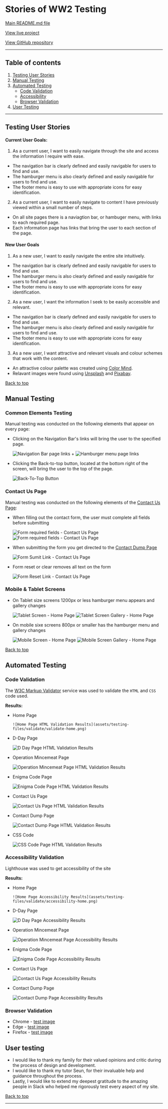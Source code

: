 # Stories of WW2 Testing 

[Main README.md file](/README.md)

[View live project](https://becky139.github.io/stories-of-ww2/)

[View GitHub repository](https://github.com/Becky139/stories-of-ww2)

***
## Table of contents
1. [Testing User Stories](#Testing-User-Stories)
2. [Manual Testing](#Manual-Testing)
3. [Automated Testing](#Automated-Testing) 
     - [Code Validation](#Code-Validation)
     - [Accessibility](#Accessibility-Validation)
     - [Browser Validation](#Browser-Validation)
4. [User Testing](#User-Testing)


***

## Testing User Stories

#### Current User Goals:

1. As a current user, I want to easily navigate through the site and access the information I require with ease.

  - The navigation bar is clearly defined and easily navigable for users to find and use.
  - The hamburger menu is also clearly defined and easily navigable for users to find and use.
  - The footer menu is easy to use with appropriate icons for easy identification.

2. As a current user, I want to easily navigate to content I have previously viewed within a small number of steps.

  - On all site pages there is a naviagtion bar, or hambuger menu, with links to each required page.
  - Each information page has links that bring the user to each section of the page.

#### New User Goals

1. As a new user, I want to easily navigate the entire site intuitively.

  - The navigation bar is clearly defined and easily navigable for users to find and use.
  - The hamburger menu is also clearly defined and easily navigable for users to find and use.
  - The footer menu is easy to use with appropriate icons for easy identification.

2. As a new user, I want the information I seek to be easily accessible and relevant.

  - The navigation bar is clearly defined and easily navigable for users to find and use.
  - The hamburger menu is also clearly defined and easily navigable for users to find and use.
  - The footer menu is easy to use with appropriate icons for easy identification.

3. As a new user, I want attractive and relevant visuals and colour schemes that work with the content.

  - An attractive colour palette was created using [Color Mind](http://colormind.io/ "Link to Color Mind Home Page").
  - Relavant images were found using [Unsplash](https://unsplash.com "Link to Unsplash Home Page") and [Pixabay](https://pixabay.com "Link to Pixabay Home Page").

[Back to top](#Stories-of-WW2-Testing)

## Manual Testing

### Common Elements Testing
Manual testing was conducted on the following elements that appear on every page:

- Clicking on the Navigation Bar's links will bring the user to the specified page.

     ![Navigation Bar page links](assets/testing-files/nav-testing.gif)
     +
     ![Hamburger menu page links](assets/testing-files/ham-testing.gif)

- Clicking the Back-to-top button, located at the bottom right of the screen, will bring the user to the top of the page.

     ![Back-To-Top Button](assets/testing-files/bttb_testing.gif)

### Contact Us Page 
Manual testing was conducted on the following elements of the [Contact Us Page](contact-us.html):  

  - When filling out the contact form, the user must complete all fields before submitting

      ![Form required fields - Contact Us Page](assets/testing-files/form-name.png)
      ![Form required fields - Contact Us Page](assets/testing-files/form-email.png)

  - When submitting the form you get directed to the [Contact Dump Page](contact-dump.html)

      ![Form Sumit Link - Contact Us Page](assets/testing-files/form-submit.gif)

  - Form reset or clear removes all text on the form 

      ![Form Reset Link - Contact Us Page](assets/testing-files/form-reset.gif) 

### Mobile & Tablet Screens

  - On Tablet size screens 1200px or less hamburger menu appears and gallery changes
     
     ![Tablet Screen - Home Page](assets/testing-files/validate/validate-tablet-screen.png)
     ![Tablet Screen Gallery - Home Page](assets/testing-files/validate/validate-tablet-gallery.png)

  - On mobile sixe screens 800px or smaller has the hamburger menu and gallery changes
     
     ![Mobile Screen - Home Page](assets/testing-files/validate/validate-mobile.png)
     ![Mobile Screen Gallery - Home Page](assets/testing-files/validate/validate-mobile-gallery.png)

[Back to top](#Stories-of-WW2-Testing)

## Automated Testing

### Code Validation
The [W3C Markup Validator](https://validator.w3.org/) service was used to validate the `HTML` and `CSS` code used.

**Results:**

- Home Page

      ![Home Page HTML Validation Results](assets/testing-files/validate/validate-home.png)

- D-Day Page

     ![D Day Page HTML Validation Results](assets/testing-files/validate/validate-d-day.png)

- Operation Mincemeat Page

     ![Operation Mincemeat Page HTML Validation Results](assets/testing-files/validate/validate-mincemeat.png)

- Enigma Code Page

     ![Enigma Code Page HTML Validation Results](assets/testing-files/validate/validate-enigma.png)

- Contact Us Page

     ![Contact Us Page HTML Validation Results](assets/testing-files/validate/validate-contact-us.png)

- Contact Dump Page

     ![Contact Dump Page HTML Validation Results](assets/testing-files/validate/validate-contact-dump.png)

- CSS Code

     ![CSS Code Page HTML Validation Results](assets/testing-files/validate/validate-css-code.png)

### Accessibility Validation

Lighthouse was used to get accessibility of the site

**Results:**

- Home Page

      ![Home Page Accessibility Results](assets/testing-files/validate/accessibility-home.png)

- D-Day Page

     ![D Day Page Accessibility Results](assets/testing-files/validate/accessibility-dday.png)

- Operation Mincemeat Page

     ![Operation Mincemeat Page Accessibility Results](assets/testing-files/validate/accessibility-opmince.png)

- Enigma Code Page

     ![Enigma Code Page Accessibility Results](assets/testing-files/validate/accessibility-enigma.png)

- Contact Us Page

     ![Contact Us Page Accessibility Results](assets/testing-files/validate/accessibility-contact.png)

- Contact Dump Page

     ![Contact Dump Page Accessibility Results](assets/testing-files/validate/accessibility-dump.png)


### Browser Validation
- Chrome - [test image](assets/testing-file/validate/validate-chrome.PNG)
- Edge - [test image](assets/testing-files/validate/validate-edge.PNG)
- Firefox - [test image](assets/testing-files/validate/validate-firefox.PNG)

## User testing 

- I would like to thank my family for their valued opinions and critic during the process of design and development.
- I would like to thank my tutor Seun, for their invaluable help and guidance throughout the process.
- Lastly, I would like to extend my deepest gratitude to the amazing people in Slack who helped me rigorously test every aspect of my site.

[Back to top](#Stories-of-WW2-Testing)

***